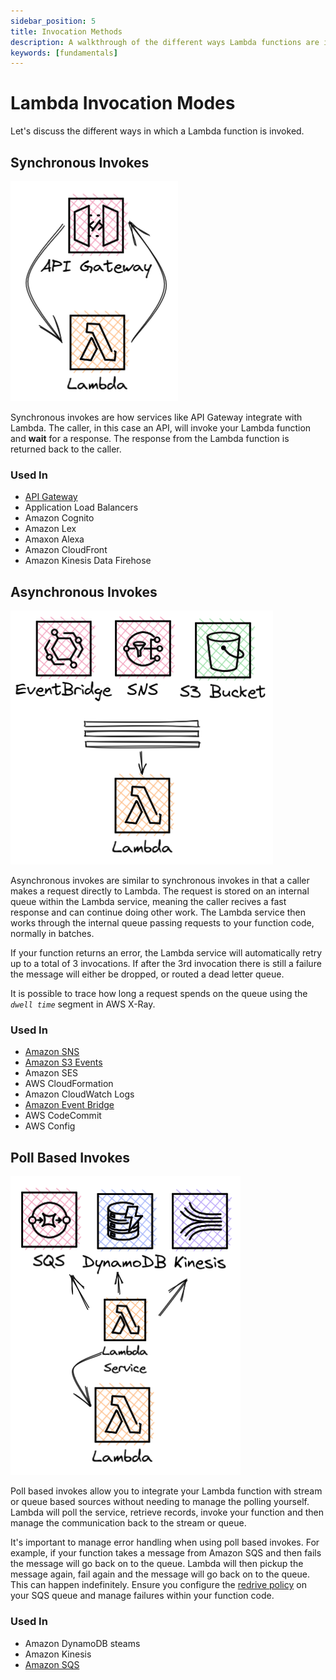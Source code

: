 ```yaml
---
sidebar_position: 5
title: Invocation Methods
description: A walkthrough of the different ways Lambda functions are invoked
keywords: [fundamentals]
---
```


# Lambda Invocation Modes

Let's discuss the different ways in which a Lambda function is invoked.

## Synchronous Invokes

![Lambda synchronous invocation diagram](/img/sync-invoke.png)

Synchronous invokes are how services like API Gateway integrate with Lambda. The caller, in this case an API, will invoke your Lambda function and **wait** for a response. The response from the Lambda function is returned back to the caller.

### Used In

- [API Gateway](/docs/event-sources/api-gw-http)
- Application Load Balancers
- Amazon Cognito
- Amazon Lex
- Amaxon Alexa
- Amazon CloudFront
- Amazon Kinesis Data Firehose

## Asynchronous Invokes

![Lambda asynchronous invocation diagram](/img/async-invokes.png)

Asynchronous invokes are similar to synchronous invokes in that a caller makes a request directly to Lambda. The request is stored on an internal queue within the Lambda service, meaning the caller recives a fast response and can continue doing other work. The Lambda service then works through the internal queue passing requests to your function code, normally in batches.

If your function returns an error, the Lambda service will automatically retry up to a total of 3 invocations. If after the 3rd invocation there is still a failure the message will either be dropped, or routed a dead letter queue.

It is possible to trace how long a request spends on the queue using the _`dwell time`_ segment in AWS X-Ray.

### Used In

- [Amazon SNS](/docs/event-sources/sns)
- [Amazon S3 Events](/docs/event-sources/s3)
- Amazon SES
- AWS CloudFormation
- Amazon CloudWatch Logs
- [Amazon Event Bridge](/docs/event-sources/event-bridge)
- AWS CodeCommit
- AWS Config

## Poll Based Invokes

![Lambda poll-based invocation diagram](/img/poll-based-invokes.png)

Poll based invokes allow you to integrate your Lambda function with stream or queue based sources without needing to manage the polling yourself. Lambda will poll the service, retrieve records, invoke your function and then manage the communication back to the stream or queue.

It's important to manage error handling when using poll based invokes. For example, if your function takes a message from Amazon SQS and then fails the message will go back on to the queue. Lambda will then pickup the message again, fail again and the message will go back on to the queue. This can happen indefinitely. Ensure you configure the [redrive policy](https://docs.aws.amazon.com/AWSSimpleQueueService/latest/SQSDeveloperGuide/sqs-dead-letter-queues.html) on your SQS queue and manage failures within your function code.

### Used In

- Amazon DynamoDB steams
- Amazon Kinesis
- [Amazon SQS](/docs/event-sources/sqs)
